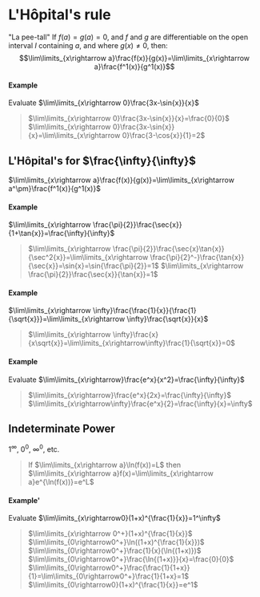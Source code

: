# L'Hôpital's rule
"La pee-tall"
If $f(a)=g(a)=0$, and $f$ and $g$ are differentiable on the open interval $I$ containing $a$, and where $g(x)\neq 0$, then:
$$\lim\limits_{x\rightarrow a}\frac{f(x)}{g(x)}=\lim\limits_{x\rightarrow a}\frac{f^1(x)}{g^1(x)}$$
#### Example
Evaluate $\lim\limits_{x\rightarrow 0}\frac{3x-\sin{x}}{x}$
> $\lim\limits_{x\rightarrow 0}\frac{3x-\sin{x}}{x}=\frac{0}{0}$
> $\lim\limits_{x\rightarrow 0}\frac{3x-\sin{x}}{x}=\lim\limits_{x\rightarrow 0}\frac{3-\cos{x}}{1}=2$
## L'Hôpital's for $\frac{\infty}{\infty}$
$\lim\limits_{x\rightarrow a}\frac{f(x)}{g(x)}=\lim\limits_{x\rightarrow a^\pm}\frac{f^1(x)}{g^1(x)}$
#### Example
$\lim\limits_{x\rightarrow \frac{\pi}{2}}\frac{\sec{x}}{1+\tan{x}}=\frac{\infty}{\infty}$
> $\lim\limits_{x\rightarrow \frac{\pi}{2}}\frac{\sec{x}\tan{x}}{\sec^2{x}}=\lim\limits_{x\rightarrow \frac{\pi}{2}^-}\frac{\tan{x}}{\sec{x}}=\sin{x}=\sin{\frac{\pi}{2}}=1$
> $\lim\limits_{x\rightarrow \frac{\pi}{2}}\frac{\sec{x}}{\tan{x}}=1$
#### Example
$\lim\limits_{x\rightarrow \infty}\frac{\frac{1}{x}}{\frac{1}{\sqrt{x}}}=\lim\limits_{x\rightarrow \infty}\frac{\sqrt{x}}{x}$
> $\lim\limits_{x\rightarrow \infty}\frac{x}{x\sqrt{x}}=\lim\limits_{x\rightarrow\infty}\frac{1}{\sqrt{x}}=0$
#### Example
Evaluate $\lim\limits_{x\rightarrow}\frac{e^x}{x^2}=\frac{\infty}{\infty}$
> $\lim\limits_{x\rightarrow}\frac{e^x}{2x}=\frac{\infty}{\infty}$
> $\lim\limits_{x\rightarrow\infty}\frac{e^x}{2}=\frac{\infty}{x}=\infty$
## Indeterminate Power
$1^\infty$, $0^0$, $\infty^0$, etc.
> If $\lim\limits_{x\rightarrow a}\ln(f(x))=L$ then
> $\lim\limits_{x\rightarrow a}f(x)=\lim\limits_{x\rightarrow a}e^{\ln(f(x))}=e^L$
#### Example'
Evaluate $\lim\limits_{x\rightarrow0}(1+x)^{\frac{1}{x}}=1^\infty$
> $\lim\limits_{x\rightarrow 0^+}(1+x)^{\frac{1}{x}}$
> $\lim\limits_{0\rightarrow0^+}\ln((1+x)^{\frac{1}{x}})$
> $\lim\limits_{0\rightarrow0^+}\frac{1}{x}(\ln{(1+x)})$
> $\lim\limits_{0\rightarrow0^+}\frac{\ln{(1+x)}}{x}=\frac{0}{0}$
> $\lim\limits_{0\rightarrow0^+}\frac{\frac{1}{1+x}}{1}=\lim\limits_{0\rightarrow0^+}\frac{1}{1+x}=1$
> $\lim\limits_{0\rightarrow0}(1+x)^{\frac{1}{x}}=e^1$